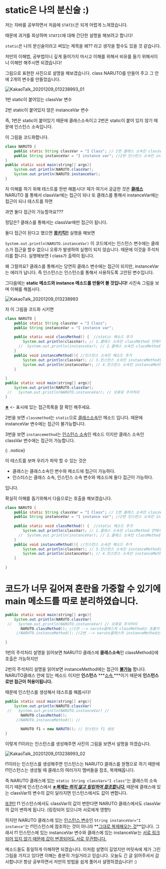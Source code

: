 # static은 나의 분신술 :)

저는 자바를 공부하면서 처음에 `STATIC`은 되게 어렵게 느껴졌습니다. 

때문에 과거를 회상하며 `STATIC`에 대해 간단한 설명을 해보려고 합니다!

`static`은 나의 분신술이라고 써있는 제목을 왜??  라고 생각을 할수도 있을 것 같습니다. 

저만의 이해법, 공부법이니 깊게 들어가지 마시고 이해를 위해서 비유를 들기 위해서이니 이해만 해주시면 되겠습니다!

그림으로 표현한 사진으로 설명을 해보겠습니다. class NARUTO를 만들어 주고 그 안에 2개의 변수를 만들었습니다.



![KakaoTalk_20201209_013238993_01](https://user-images.githubusercontent.com/74045426/101512667-9d444a80-39be-11eb-95d1-db0887c6153f.jpg)

1번 static이 붙어있는 classVar 변수

2번 static이 붙어있지 않은 instanceVar 변수 

즉, 1번은 static이 붙어있기 때문에 클래스소속이고 2번은 static이 붙어 있지 않기 때문에 인스턴스 소속입니다.

이 그림을 코드화합니다.

```java
class NARUTO {
    public static String classVar = "I Class"; // 1번 클래스 소속인 classVar 변수
    public String instanceVar = "I instance var"; //2번 인스턴스 소속인 instatnceVar 변수
}
public static void main(string[] args){
    System.out.println(NARUTO.classVar);
    System.out.println(NARUTO.instanceVar);
}
```

자 이해를 하기 위해 테스트를 한번 해봅시다! 제가 여기서 궁금한 것은 **<u>클래스</u>** NARUTO 를 통해서 classVar에는 접근이 되나 또 클래스를 통해서 instanceVar에는 접근이 되나 테스트를 하면

과연 둘다 접근이 가능할까요???

정답은? 클래스를 통해서는 classVar에만 접근이 됩니다.

둘다 접근이 된다고 했으면 <u>**몽키킥!!**</u>  실행을 해보면 

`System.out.println(NARUTO.instanceVar)`  이 코드에서는 인스턴스 변수에는 클래스가 접근을 할수 없으니 오류가 발생하여 실행이 되지 않습니다. 때문에 이것을 주석처리를 합니다. 실행해보면 I class가 출력이 됩니다. 

왜 그럴까요?  클래스를 통해서는 당연히 클래스 변수에는 접근이 되지만, instanceVar는 에러가 납니다. 즉 인스턴스는 인스턴스를 통해서 사용하도록 고안된 변수입니다.

그다음에는 **static 메소드와 instance 메소드를 만들어 볼 것입니다!** 사진속 그림을 보며 이해를 해봅시다.

![KakaoTalk_20201209_013238993](https://user-images.githubusercontent.com/74045426/101512659-9b7a8700-39be-11eb-92aa-306a0505e4d7.jpg)

자 이 그림을 코드화 시키면

```java
class NARUTO {
    public static String classVar = "I Class"; 
    public String instanceVar = "I instance var";
    
    public static void classMethod() {  //static 메소드 추가
        System.out.println(classVar); // 1.클래스 소속인 classMethod 안에서 클래스 소속인 classVar에 ※접근가능
      //  System.out.println(instanceVar); // 2.클래스 소속인 classMethod 안에서 인스턴스 소속인 instanceVar에 ※접근불가 오류처리 난다. 때문에 주석 처리
    } 
    public void instanceMethod(){ //인스턴스 소속인 메소드 추가
        System.out.println(classVar); // 3.인스턴스 소속인 instanceMethod안에서 클래스 소속인 classVar에 ※접근가능
        System.out.println(instanceVar); // 4.인스턴스 소속인 instanceMethod안에서 인스턴스 소속인 instanceVar에 ※접근가능
    } 
    
}
public static void main(string[] args){
    System.out.println(NARUTO.classVar);
 //   System.out.println(NARUTO.instanceVar); // 오류로 주석처리
}
```



**<u>※</u>** <- 표시에 있는 접근목록을 잘 확인 해주세요. 

2번을 보면 `classmethod`는 `static`으로 <u>클래스소속</u>인 메소드 입니다. 때문에 instanceVar 변수에는 접근이 불가능합니다.

3번을 보면 `instancemethod`는 <u>인스턴스 소속</u>인 메소드 이지만 클래스 소속인 classVar 변수에는 접근이 가능합니다.

{: .notice}

이 테스트를 보며 우리가 파악 할 수 있는 것은 

- 클래스는 클래스소속인 변수와 메소드에 접근이 가능하다.
- 인스터스는 클래스 소속, 인스턴스 소속 변수와 메소드에 둘다 접근이 가능하다.

입니다. 

확실히 이해를 돕기위해서 다음으로는 호출을 해보겠습니다. 

```java
class NARUTO {
    public static String classVar = "I Class"; // 1번 클래스 소속인 classVar 변수
    public String instanceVar = "I instance var"; //2번 인스턴스 소속인 instatnceVar 변수
    
    public static void classMethod() {  //static 메소드 추가
        System.out.println(classVar); // 1.클래스 소속인 classMethod 안에서 클래스 소속인 classVar에 ※접근가능
      //  System.out.println(instanceVar); // 2.클래스 소속인 classMethod 안에서 인스턴스 소속인 instanceVar에 ※접근불가 오류처리 난다. 때문에 주석 처리
    } 
    public void instanceMethod(){ //인스턴스 소속인 메소드 추가
        System.out.println(classVar); // 3.인스턴스 소속인 instanceMethod안에서 클래스 소속인 classVar에 ※접근가능
        System.out.println(instanceVar); // 4.인스턴스 소속인 instanceMethod안에서 인스턴스 소속인 instanceVar에 ※접근가능
    } 
    
}
```

# 코드가 너무 길어져 혼란을 가중할 수 있기에 main 메소드를 따로 분리하였습니다.

```java
public static void main(string[] args){
    System.out.println(NARUTO.classVar)
 //   System.out.println(NARUTO.instanceVar) // 오류로 주석처리
       NARUTO.classMethod(); //1번 --> naruto클래스의 classMethod는 호출이 된다.
     //NARUTO.instanceMethod(); //2번 --> naruto클래스의 instanceMethod는 호출이 되지 않는다. 즉 오류구문이기에 주석처리를 해주며 이 구문은 인스턴스 소속이기 때문에 인스턴스로 접근만 허용을 한다. 클래스를 통해서 접근은 금지되어 있는 것입니다.
    
}
```

1번의 주석처리 설명을 읽어보면 NARUTO 클래스에 **클래스소속**인 classMethod()에 호출은 가능하지만

2번의 주석처리 설명을 읽어보면 instanceMethod에는 접근이 **<u>불가능</u>** 합니다.  NARUTO클래스 안에 있는 메소드 이지만 **인스턴스** ***<u>소속 </u>***이기 때문에 **인스턴스로만 접근이 허용이됩니다.**

때문에 인스턴스를 생성해서 테스트를 해봅시다!

```java
public static void main(string[] args){
    System.out.println(NARUTO.classVar)
 //   System.out.println(NARUTO.instanceVar) // 
       NARUTO.classMethod();
     //NARUTO.instanceMethod(); //
     
       NARUTO f1 = new NARUTO(); // 인스턴스 f1 생성
}
```

이렇게 f1이라는 인스턴스를 생성해주면 사진의 그림을 보면서 설명을 하겠습니다.

![KakaoTalk_20201209_013238993_02](https://user-images.githubusercontent.com/74045426/101512670-9ddce100-39be-11eb-8ef4-0bb876320441.jpg)

f1이라는 인스턴스를 생성해주면 인스턴스는 NARUTO 클래스를 원형으로 하기 때문에 f1인스턴스는 생성될 때 클래스의 여러가지 멤버들을 참조, 복제해옵니다.

즉 NARUTO 클래스에 있는 `static String classVar="I class"`는 클래스의 소속이기 때문에 인스턴스에서 <u>***※복제는 하지 않고 링킹하여 참조합니다.***</u> 때문에 클래스에 있는 classVar의 변수의 값이 달라지면 인스턴스에서도 값이 변합니다. 

<u>또한!!</u> f1 인스턴스에서도 classVar의 값이 변한다면 NARUTO 클래스에서도 classVar의 값이 변하게 됩니다. (링킹되어 있으니까 서로에게 영향!)

하지만 NARUTO 클래스에 있는 <u>인스턴스 변수</u>인 `String instanceVar="I instance"`는 f1인스턴스에 참조하는 것이 아니라 **<u>그대로 복제해오는 것</u>**입니다. 그래서 f1 인스턴스에 있는 instanceVar 변수와 클래스에 있는 instanceVar는 <u>서로 링크되어 있지 않기 때문에 값이 변경되어도 서로 무관합니다.</u>



메소드들도 동일하게 이해하면 되겠습니다. 이처럼 설명이 길었지만 머릿속에 제가 그린 그림을 가지고 있다면 이해는 충분히 가실거라고 믿습니다. 오늘도 긴 글 읽어주셔서 감사합니다! 항상 공부하면서 저만의 방법을 쉽게 풀어서 설명하겠습니다!! :)

